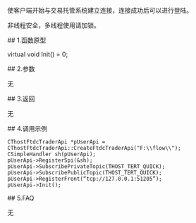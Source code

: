 <p>使客户端开始与交易托管系统建立连接，连接成功后可以进行登陆。</p>
<p>非线程安全，多线程使用请加锁。</p>
<span class="anchor" id="ac4b4b29-f007-4269-8567-6e141328d51d"></span>
## 1.函数原型
<p>virtual void Init() = 0;</p>
<span class="anchor" id="8f0d83e2-128d-4c88-87fa-8b4d3ced5d34"></span>
## 2.参数
<p>无</p>
<span class="anchor" id="f64766a3-4958-45dc-9e0e-16f89db9e25e"></span>
## 3.返回
<p>无</p>
<span class="anchor" id="06070455-5ad7-4a89-9e6c-1c7d10aa08b8"></span>
## 4.调用示例
<pre><code>CThostFtdcTraderApi *pUserApi = CThostFtdcTraderApi::CreateFtdcTraderApi("F:\\flow\\");
CSimpleHandler sh(pUserApi);
pUserApi-&gt;RegisterSpi(&amp;sh);
pUserApi-&gt;SubscribePrivateTopic(THOST_TERT_QUICK);
pUserApi-&gt;SubscribePublicTopic(THOST_TERT_QUICK);
pUserApi-&gt;RegisterFront(“tcp://127.0.0.1:51205”);
pUserApi-&gt;Init();
</code></pre>
<span class="anchor" id="a500a9f3-ac26-42c2-be9e-c423bad35a38"></span>
## 5.FAQ
<p>无</p>
